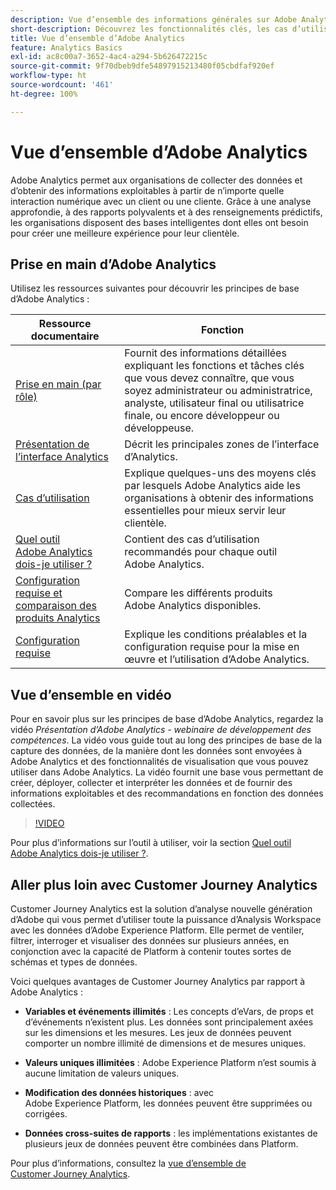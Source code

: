 ```yaml
---
description: Vue d’ensemble des informations générales sur Adobe Analytics, notamment sur l’interface d’Analytics, ainsi que sur la prise en main destinées aux administrateurs et administratrices, aux analystes, aux utilisateurs et utilisatrices et aux développeurs et développeuses.
short-description: Découvrez les fonctionnalités clés, les cas d’utilisation courants et les premières étapes pour les analystes, les utilisateurs et utilisatrices et les administrateurs et administratrices.
title: Vue d’ensemble d’Adobe Analytics
feature: Analytics Basics
exl-id: ac8c00a7-3652-4ac4-a294-5b626472215c
source-git-commit: 9f70dbeb9dfe54897915213480f05cbdfaf920ef
workflow-type: ht
source-wordcount: '461'
ht-degree: 100%

---
```


# Vue d’ensemble d’Adobe Analytics

Adobe Analytics permet aux organisations de collecter des données et d’obtenir des informations exploitables à partir de n’importe quelle interaction numérique avec un client ou une cliente. Grâce à une analyse approfondie, à des rapports polyvalents et à des renseignements prédictifs, les organisations disposent des bases intelligentes dont elles ont besoin pour créer une meilleure expérience pour leur clientèle.

## Prise en main d’Adobe Analytics

Utilisez les ressources suivantes pour découvrir les principes de base d’Adobe Analytics :


| Ressource documentaire | Fonction |
|---------|----------|
| [Prise en main (par rôle)](/help/analyze/get-started/get-started-by-role.md) | Fournit des informations détaillées expliquant les fonctions et tâches clés que vous devez connaître, que vous soyez administrateur ou administratrice, analyste, utilisateur final ou utilisatrice finale, ou encore développeur ou développeuse. |
| [Présentation de l’interface Analytics](/help/analyze/get-started/analytics-interface.md) | Décrit les principales zones de l’interface d’Analytics. |
| [Cas d’utilisation](/help/analyze/get-started/use-cases.md) | Explique quelques-uns des moyens clés par lesquels Adobe Analytics aide les organisations à obtenir des informations essentielles pour mieux servir leur clientèle. |
| [Quel outil Adobe Analytics dois-je utiliser ?](/help/analyze/get-started/which-analytics-tool.md) | Contient des cas d’utilisation recommandés pour chaque outil Adobe Analytics. |
| [Configuration requise et comparaison des produits Analytics](/help/analyze/get-started/analytics-product-comparison.md) | Compare les différents produits Adobe Analytics disponibles. |
| [Configuration requise](/help/analyze/get-started/sys-reqs.md) | Explique les conditions préalables et la configuration requise pour la mise en œuvre et l’utilisation d’Adobe Analytics. |

## Vue d’ensemble en vidéo

Pour en savoir plus sur les principes de base d’Adobe Analytics, regardez la vidéo *Présentation d’Adobe Analytics - webinaire de développement des compétences*. La vidéo vous guide tout au long des principes de base de la capture des données, de la manière dont les données sont envoyées à Adobe Analytics et des fonctionnalités de visualisation que vous pouvez utiliser dans Adobe Analytics. La vidéo fournit une base vous permettant de créer, déployer, collecter et interpréter les données et de fournir des informations exploitables et des recommandations en fonction des données collectées.

>[!VIDEO](https://video.tv.adobe.com/v/27429/?quality=12)

Pour plus d’informations sur l’outil à utiliser, voir la section [Quel outil Adobe Analytics dois-je utiliser ?](https://experienceleague.adobe.com/docs/analytics/analyze/admin-overview/which-analytics-tool.html?lang=fr).

## Aller plus loin avec Customer Journey Analytics

Customer Journey Analytics est la solution d’analyse nouvelle génération d’Adobe qui vous permet d’utiliser toute la puissance d’Analysis Workspace avec les données d’Adobe Experience Platform. Elle permet de ventiler, filtrer, interroger et visualiser des données sur plusieurs années, en conjonction avec la capacité de Platform à contenir toutes sortes de schémas et types de données.

Voici quelques avantages de Customer Journey Analytics par rapport à Adobe Analytics :

* **Variables et événements illimités** : Les concepts d’eVars, de props et d’événements n’existent plus. Les données sont principalement axées sur les dimensions et les mesures. Les jeux de données peuvent comporter un nombre illimité de dimensions et de mesures uniques.

* **Valeurs uniques illimitées** : Adobe Experience Platform nʼest soumis à aucune limitation de valeurs uniques.

* **Modification des données historiques** : avec Adobe Experience Platform, les données peuvent être supprimées ou corrigées.

* **Données cross-suites de rapports** : les implémentations existantes de plusieurs jeux de données peuvent être combinées dans Platform.

Pour plus d’informations, consultez la [vue d’ensemble de Customer Journey Analytics](https://experienceleague.adobe.com/docs/analytics-platform/using/cja-overview/cja-overview.html?lang=fr).
